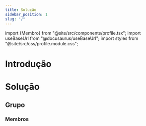 ```yaml
---
title: Solução
sidebar_position: 1
slug: "/"
---
```

import {Membro} from "@site/src/components/profile.tsx";
import useBaseUrl from "@docusaurus/useBaseUrl";
import styles from "@site/src/css/profile.module.css";

# Introdução

# Solução 

## Grupo

### Membros 

<div className={styles.profiles}>
    <Membro nome="Marco Rizzi" imagem={useBaseUrl("/img/integrantes/marco-rizzi.jpg")} linkedin="https://www.linkedin.com/in/marco-antonio-rizzi-620b56257/"></Membro>
</div>

